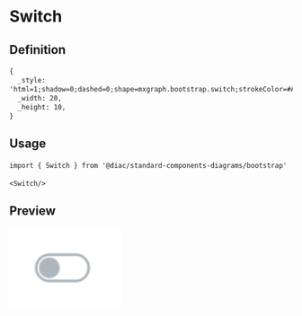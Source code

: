 # Switch

## Definition

```
{
  _style: 'html=1;shadow=0;dashed=0;shape=mxgraph.bootstrap.switch;strokeColor=#ADB6BD;strokeWidth=1;fillColor=#ffffff;fontColor=#212529;onStrokeColor=#ffffff;onFillColor=#0085FC;align=left;verticalAlign=middle;spacingLeft=10;labelPosition=right;verticalLabelPosition=middle;buttonState=0;sketch=0;',
  _width: 20,
  _height: 10,
}
```

## Usage

```
import { Switch } from '@diac/standard-components-diagrams/bootstrap'

<Switch/>
```

## Preview

<img src="./switch.png" width="200"/>
